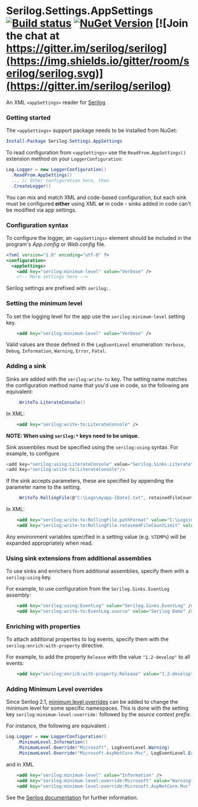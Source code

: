 # Serilog.Settings.AppSettings [![Build status](https://ci.appveyor.com/api/projects/status/lpkpthfap819flva?svg=true)](https://ci.appveyor.com/project/serilog/serilog-settings-appsettings) [![NuGet Version](http://img.shields.io/nuget/v/Serilog.Settings.AppSettings.svg?style=flat)](https://www.nuget.org/packages/Serilog.Settings.AppSettings/) [![Join the chat at https://gitter.im/serilog/serilog](https://img.shields.io/gitter/room/serilog/serilog.svg)](https://gitter.im/serilog/serilog)

An XML `<appSettings>` reader for [Serilog](https://serilog.net).

### Getting started

The `<appSettings>` support package needs to be installed from NuGet:

```powershell
Install-Package Serilog.Settings.AppSettings
```

To read configuration from `<appSettings>` use the `ReadFrom.AppSettings()` extension method on your `LoggerConfiguration`:

```csharp
Log.Logger = new LoggerConfiguration()
  .ReadFrom.AppSettings()
  ... // Other configuration here, then
  .CreateLogger()
```

You can mix and match XML and code-based configuration, but each sink must be configured **either** using XML **or** in code - sinks added in code can't be modified via app settings.

### Configuration syntax

To configure the logger, an `<appSettings>` element should be included in the program's _App.config_ or _Web.config_ file.

```xml
<?xml version="1.0" encoding="utf-8" ?>
<configuration>
  <appSettings>
    <add key="serilog:minimum-level" value="Verbose" />
    <!-- More settings here -->
```

Serilog settings are prefixed with `serilog:`.

### Setting the minimum level

To set the logging level for the app use the `serilog:minimum-level` setting key. 

```xml
    <add key="serilog:minimum-level" value="Verbose" />
```

Valid values are those defined in the `LogEventLevel` enumeration: `Verbose`, `Debug`, `Information`, `Warning`, `Error`, `Fatal`.

### Adding a sink

Sinks are added with the `serilog:write-to` key. The setting name matches the configuration method name that you'd use in code, so the following are equivalent:

```csharp
    .WriteTo.LiterateConsole()
```

In XML:

```xml
    <add key="serilog:write-to:LiterateConsole" />
```

**NOTE: When using `serilog:*` keys need to be unique.**

Sink assemblies must be specified using the `serilog:using` syntax. For example, to configure 

```csharp
<add key="serilog:using:LiterateConsole" value="Serilog.Sinks.Literate" />
<add key="serilog:write-to:LiterateConsole"/>
```

If the sink accepts parameters, these are specified by appending the parameter name to the setting.

```csharp
    .WriteTo.RollingFile(@"C:\Logs\myapp-{Date}.txt", retainedFileCountLimit: 10)
```

In XML:

```xml
    <add key="serilog:write-to:RollingFile.pathFormat" value="C:\Logs\myapp-{Date}.txt" />
    <add key="serilog:write-to:RollingFile.retainedFileCountLimit" value="10" />
```

Any environment variables specified in a setting value (e.g. `%TEMP%`) will be expanded appropriately when read.

### Using sink extensions from additional assemblies

To use sinks and enrichers from additional assemblies, specify them with a `serilog:using` key.

For example, to use configuration from the `Serilog.Sinks.EventLog` assembly:

```xml 
    <add key="serilog:using:EventLog" value="Serilog.Sinks.EventLog" />
    <add key="serilog:write-to:EventLog.source" value="Serilog Demo" />
```

### Enriching with properties

To attach additional properties to log events, specify them with the `serilog:enrich:with-property` directive.

For example, to add the property `Release` with the value `"1.2-develop"` to all events:

```xml 
    <add key="serilog:enrich:with-property:Release" value="1.2-develop" />
```

### Adding Minimum Level overrides
Since Serilog 2.1, [minimum level overrides](https://nblumhardt.com/2016/07/serilog-2-minimumlevel-override/) can be added to change the minimum level for some specific namespaces. This is done with the setting key `serilog:minimum-level:override:` followed by the *source context prefix*.

For instance, the following are equivalent :

```csharp
Log.Logger = new LoggerConfiguration()
    .MinimumLevel.Information()
    .MinimumLevel.Override("Microsoft", LogEventLevel.Warning)
    .MinimumLevel.Override("Microsoft.AspNetCore.Mvc", LogEventLevel.Error)
```

and in XML

```xml
    <add key="serilog:minimum-level" value="Information" />
    <add key="serilog:minimum-level:override:Microsoft" value="Warning" />
    <add key="serilog:minimum-level:override:Microsoft.AspNetCore.Mvc" value="Warning" />
```


See the [Serilog documentation](https://github.com/serilog/serilog/wiki/AppSettings) for further information.
